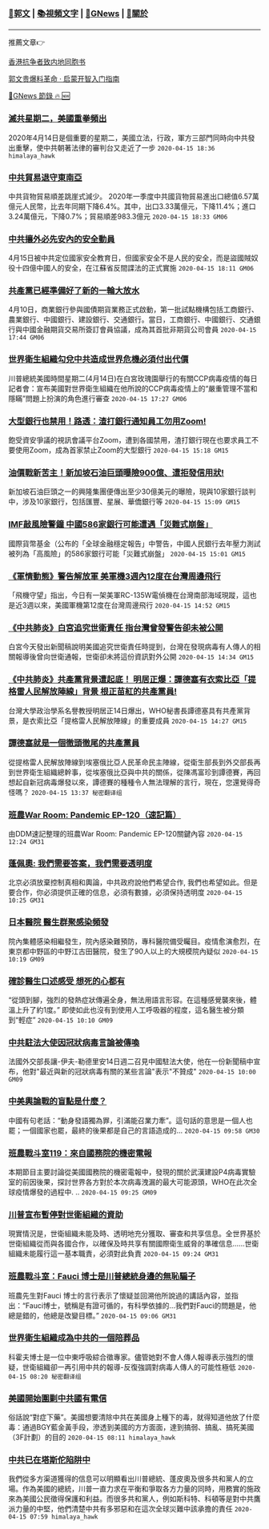 ###  [:eagle:郭文](https://github.com/ourhimalayas/txt) | [:books:視頻文字](https://github.com/ourhimalayas/txt/blob/master/content/README.md) | [:newspaper:GNews](https://github.com/ourhimalayas/txt/blob/master/content/gnews/README.md) | [:pray:關於](https://github.com/ourhimalayas/home/tree/master/about)
---

推薦文章:point_right:

[香港抗争者致内地同胞书](https://github.com/ourhimalayas/news/blob/master/2019/08/a_letter_from_the_hong_kong_people.md)

[郭文贵爆料革命 · 启蒙开智入门指南](https://github.com/ourhimalayas/txt/issues/1)

[:newspaper:GNews 節錄 :fire: :new:](https://github.com/ourhimalayas/txt/blob/master/content/gnews/README.md) 



### [滅共星期二，美國重拳頻出](/content/gnews/1/README.md)

2020年4月14日是個重要的星期二，美國立法，行政，軍方三部門同時向中共發出重擊，使中共朝著法律的審判台又走近了一步  `2020-04-15 18:36 himalaya_hawk`

### [中共貿易退守東南亞](/content/gnews/2/README.md)

中共貨物貿易順差跳崖式減少。 2020年一季度中共國貨物貿易進出口總值6.57萬億元人民幣，比去年同期下降6.4%。其中，出口3.33萬億元，下降11.4%；進口3.24萬億元，下降0.7%；貿易順差983.3億元  `2020-04-15 18:33 GM06`

### [中共攘外必先安內的安全動員](/content/gnews/3/README.md)

4月15日被中共定位國家安全教育日，但國家安全不是人民的安全，而是盜國賊奴役十四億中國人的安全，在江蘇省反間諜法的正式實施  `2020-04-15 18:11 GM06`

### [共產黨已經準備好了新的一輪大放水](/content/gnews/4/README.md)

4月10日，商業銀行參與國債期貨業務正式啟動，第一批試點機構包括工商銀行、農業銀行、中國銀行、建設銀行、交通銀行。當日，工商銀行、中國銀行、交通銀行與中國金融期貨交易所簽訂會員協議，成為其首批非期貨公司會員  `2020-04-15 17:44 GM06`

### [世界衛生組織勾兌中共造成世界危機必須付出代價](/content/gnews/5/README.md)

川普總統美國時間星期二(4月14日)在白宮玫瑰園舉行的有關CCP病毒疫情的每日記者會：宣布美國對世界衛生組織在他所說的CCP病毒疫情上的“嚴重管理不當和隱瞞”問題上扮演的角色進行審查  `2020-04-15 17:27 GM06`

### [大型銀行也禁用！路透：渣打銀行通知員工勿用Zoom!](/content/gnews/6/README.md)

飽受資安爭議的視訊會議平台Zoom，遭到各國禁用，渣打銀行現在也要求員工不要使用Zoom，成為首家禁止Zoom的大型銀行  `2020-04-15 15:18 GM15`

### [油價戰新苦主！新加坡石油巨頭曝險900億、遭拒發信用狀!](/content/gnews/7/README.md)

新加坡石油巨頭之一的興隆集團便傳出至少30億美元的曝險，現與10家銀行談判中，涉及10家銀行，包括匯豐、星展、華僑銀行等  `2020-04-15 15:09 GM15`

### [IMF敲風險警鐘 中國586家銀行可能遭遇「災難式崩盤」](/content/gnews/8/README.md)

國際貨幣基金（公布的「全球金融穩定報告」中警告，中國人民銀行去年壓力測試被列為「高風險」的586家銀行可能「災難式崩盤」  `2020-04-15 15:01 GM15`

### [《軍情動態》警告解放軍 美軍機3週內12度在台灣周邊飛行](/content/gnews/9/README.md)

「飛機守望」指出，今日有一架美軍RC-135W電偵機在台灣南部海域現蹤，這也是近3週以來，美國軍機第12度在台灣周邊飛行  `2020-04-15 14:52 GM15`

### [《中共肺炎》白宮追究世衛責任 指台灣曾發警告卻未被公開](/content/gnews/10/README.md)

白宮今天發出新聞稿說明美國追究世衛責任時提到，台灣在發現病毒有人傳人的相關報導後曾向世衛通報，世衛卻未將這份資訊對外公開  `2020-04-15 14:34 GM15`

### [《中共肺炎》共產黨背景遭起底！ 明居正爆：譚德塞有衣索比亞「提格雷人民解放陣線」背景 根正苗紅的共產黨員!](/content/gnews/11/README.md)

台灣大學政治學系名譽教授明居正14日爆出，WHO秘書長譚德塞具有共產黨背景，是衣索比亞「提格雷人民解放陣線」的重要成員  `2020-04-15 14:27 GM15`

### [譚德塞就是一個徹頭徹尾的共產黨員](/content/gnews/12/README.md)

從提格雷人民解放陣線到埃塞俄比亞人民革命民主陣線，從衛生部長到外交部長再到世界衛生組織總幹事，從埃塞俄比亞與中共的關係，從陳馮富珍到譚德賽，再回想起自新冠病毒爆發以來，譚德賽的種種令人無法理解的言行，現在，您還覺得奇怪嗎？  `2020-04-15 13:37 秘密翻译组`

### [班農War Room: Pandemic EP-120（速記篇）](/content/gnews/13/README.md)

由DDM速記整理的班農War Room: Pandemic EP-120關鍵內容  `2020-04-15 12:24 GM31`

### [蓬佩奧: 我們需要答案，我們需要透明度](/content/gnews/14/README.md)

北京必須放棄控制真相和輿論，中共政府說他們希望合作, 我們也希望如此。但是要合作，你必須提供正確的信息，必須有數據，必須保持透明度  `2020-04-15 10:25 GM31`

### [日本醫院 醫生群聚感染頻發](/content/gnews/15/README.md)

院內集體感染相繼發生，院內感染難預防，專科醫院備受矚目。疫情愈演愈烈，在東京都中野區的中野江古田醫院，發生了90人以上的大規模院內疑似  `2020-04-15 10:19 GM09`

### [確診醫生口述感受 想死的心都有](/content/gnews/16/README.md)

“從頭到腳，強烈的發熱症狀傳遍全身，無法用語言形容。在這種感覺襲來後，體溫上升了約1度。” 即使如此也沒有到使用人工呼吸器的程度，這名醫生被分類到“輕症”  `2020-04-15 10:10 GM09`

### [中共駐法大使因冠狀病毒言論被傳喚](/content/gnews/17/README.md)

法國外交部長讓-伊夫-勒德里安14日週二召見中國駐法大使，他在一份新聞稿中宣布，他對&quot;最近與新的冠狀病毒有關的某些言論&quot;表示&quot;不贊成&quot;  `2020-04-15 10:00 GM09`

### [中美輿論戰的盲點是什麼？](/content/gnews/18/README.md)

中國有句老話：“動身發語獨為罪，引滿能召業力牽”。這句話的意思是一個人也罷；一個國家也罷，最終的後果都是自己的言語造成的...  `2020-04-15 09:58 GM30`

### [班農戰斗室119：來自國務院的機密電報](/content/gnews/19/README.md)

本期節目主要討論從美國國務院的機密電報中，發現的關於武漢建設P4病毒實驗室的前因後果，探討世界各方對於本次病毒洩漏的最大可能源頭，WHO在此次全球疫情爆發的過程中. ..  `2020-04-15 09:25 GM09`

### [川普宣布暫停對世衛組織的資助](/content/gnews/20/README.md)

現實情況是，世衛組織未能及時、透明地充分獲取、審查和共享信息。全世界基於世衛組織從而與各國合作，以確保及時共享有關國際衛生威脅的準確信息......世衛組織未能履行這一基本職責，必須對此負責  `2020-04-15 09:24 GM31`

### [班農戰斗室：Fauci 博士是川普總統身邊的無恥騙子](/content/gnews/21/README.md)

班農先生對Fauci 博士的言行表示了懷疑並回溯他所說過的講話內容，並指出：“Fauci博士，號稱是有證可循的，有科學依據的…我們對Fauci的問題是，他總是錯的，他總是改變目標。”  `2020-04-15 09:06 GM31`

### [世界衛生組織成為中共的一個陪葬品](/content/gnews/22/README.md)

科霍夫博士是一位中東呼吸綜合徵專家。儘管她對不會人傳人報導表示強烈的懷疑，世衛組織卻一再引用中共的報導-反復強調對病毒人傳人的可能性極低  `2020-04-15 08:20 秘密翻译组`

### [美國開始圍剿中共國有電信](/content/gnews/23/README.md)

俗話說“對症下藥”。美國想要清除中共在美國身上種下的毒，就得知道他放了什麼毒：通過BGY藍金黃手段，滲透到美國的方方面面，達到搞弱、搞亂、搞死美國（3F計劃）的目的  `2020-04-15 08:11 himalaya_hawk`

### [中共已在塔斯佗陷阱中](/content/gnews/24/README.md)

我們從多方渠道獲得的信息可以明顯看出川普總統、蓬皮奧及很多共和黨人的立場。作為美國的總統，川普一直力求在平衡和爭取各方力量的同時，用務實的施政來為美國公民徵得保護和利益。而很多共和黨人，例如斯科特、科頓等是對中共鷹派力量的中堅，他們清楚中共有多邪惡和在這次全球災難中該承擔的責任  `2020-04-15 07:59 himalaya_hawk`

